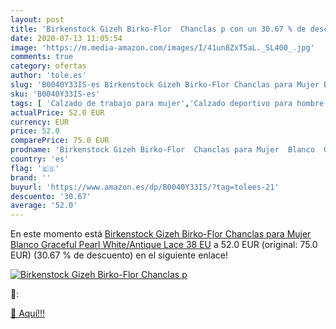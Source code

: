 ```yaml
---
layout: post
title: 'Birkenstock Gizeh Birko-Flor  Chanclas p con un 30.67 % de descuento'
date: 2020-07-13 11:05:54
image: 'https://m.media-amazon.com/images/I/41un8ZxT5aL._SL400_.jpg'
comments: true
category: ofertas
author: 'tole.es'
slug: 'B0040Y33IS-es Birkenstock Gizeh Birko-Flor Chanclas para Mujer Blanco...'
sku: 'B0040Y33IS-es'
tags: [ 'Calzado de trabajo para mujer','Calzado deportivo para hombre','Calzado sanitario y de hostelería para mujer','Chanclas y sandalias de piscina para hombre','Sandalias y chanclas para niña','Zapatillas y calzado deportivo para hombre','Zapatos','Zapatos para hombre','Zapatos para mujer','Zapatos para niñas pequeñas','Zapatos y complementos','Zuecos sanitarios y de hostelería para mujer','Zuecos y mules para hombre','chanclas', ]
actualPrice: 52.0 EUR
currency: EUR
price: 52.0
comparePrice: 75.0 EUR
prodname: 'Birkenstock Gizeh Birko-Flor  Chanclas para Mujer  Blanco  Graceful Pearl White/Antique Lace   38 EU'
country: 'es'
flag: '🇪🇸'
brand: ''
buyurl: 'https://www.amazon.es/dp/B0040Y33IS/?tag=tolees-21'
descuento: '30.67'
average: '52.0'
---
```


En este momento está [Birkenstock Gizeh Birko-Flor  Chanclas para Mujer  Blanco  Graceful Pearl White/Antique Lace   38 EU](https://www.amazon.es/dp/B0040Y33IS/?tag=tolees-21) a 52.0 EUR (original: 75.0 EUR) (30.67 %  de descuento) en el siguiente enlace!

[![Birkenstock Gizeh Birko-Flor  Chanclas p](https://m.media-amazon.com/images/I/41un8ZxT5aL._SL400_.jpg)](https://www.amazon.es/dp/B0040Y33IS/?tag=tolees-21)

🔎:


[🛒 Aquí!!!](https://www.amazon.es/dp/B0040Y33IS/?tag=tolees-21)
